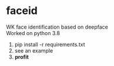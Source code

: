 # faceid
WK face identification based on deepface\
Worked on python 3.8
1. pip install -r requirements.txt
2. see an example
3. **profit**
